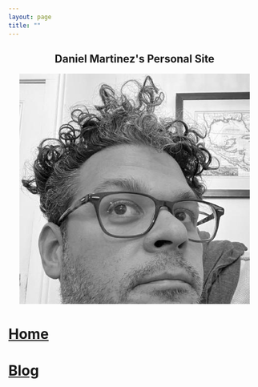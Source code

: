```yaml
---
layout: page
title: ""
---
```


<h2 align="center"> Daniel Martinez's Personal Site </h2>

<div style="text-align: center"><img src="assets/images/profile.jpg"></div>

# [Home](/index.md) 

# [Blog](/blog.md)

